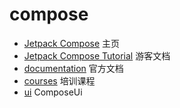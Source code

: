 # compose
- [Jetpack Compose](https://developer.android.google.cn/develop/ui/compose?hl=zh-cn) 主页
- [Jetpack Compose Tutorial](https://developer.android.google.cn/develop/ui/compose/tutorial) 游客文档
- [documentation](https://developer.android.google.cn/develop/ui/compose/documentation) 官方文档
- [courses](https://developer.android.google.cn/courses/pathways/compose?hl=zh-cn) 培训课程
- [ui](https://developer.android.google.cn/develop/ui/compose/documentation?hl=zh-cn) ComposeUi